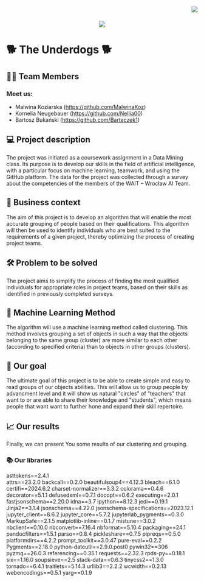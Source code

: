 <img align="right" src="https://visitor-badge.laobi.icu/badge?page_id=MalwinaKoz.Project-People-Analytics" />

<h1 align="center">
    <img src="https://readme-typing-svg.herokuapp.com/?font=Righteous&size=40&center=true&vCenter=true&width=500&height=70&duration=4000&lines=Hi+There!+👋;+We're+The+Underdogs!;" />
</h1>


# :dog2: **The Underdogs** :dog2:

## :student: Team Members
### Meet us:
 - Malwina Koziarska (https://github.com/MalwinaKoz) 
 - Kornelia Neugebauer (https://github.com/Nellia00)
 - Bartosz Bukański (https://github.com/Barteczek1) 



## :computer: Project description
The project was initiated as a coursework assignment in a Data Mining class. Its purpose is to develop our skills in the field of artificial intelligence, with a particular focus on machine learning, teamwork, and using the GitHub platform. The data for the project was collected through a survey about the competencies of the members of the WAIT – Wrocław AI Team.

## :briefcase: Business context
The aim of this project is to develop an algorithm that will enable the most accurate grouping of people based on their qualifications. This algorithm will then be used to identify individuals who are best suited to the requirements of a given project, thereby optimizing the process of creating project teams.

## :hammer_and_wrench: Problem to be solved
The project aims to simplify the process of finding the most qualified individuals for appropriate roles in project teams, based on their skills as identified in previously completed surveys.

## :mechanical_arm: Machine Learning Method
The algorithm will use a machine learning method called clustering. This method involves grouping a set of objects in such a way that the objects belonging to the same group (cluster) are more similar to each other (according to specified criteria) than to objects in other groups (clusters).

## :dart: Our goal
The ultimate goal of this project is to be able to create simple and easy to read groups of our objects abilities. This will allow us to group people by advancment level and it will show us natural "circles" of "teachers" that want to or are able to share their knowledge and "students", which means people that want want to further hone and expand their skill repertoire.

## :chart_with_upwards_trend: Our results
Finally, we can present You some results of our clustering and grouping.

### :books: Our libraries
asttokens==2.4.1  
attrs==23.2.0
backcall==0.2.0
beautifulsoup4==4.12.3
bleach==6.1.0
certifi==2024.6.2
charset-normalizer==3.3.2
colorama==0.4.6
decorator==5.1.1
defusedxml==0.7.1
docopt==0.6.2
executing==2.0.1
fastjsonschema==2.20.0
idna==3.7
ipython==8.12.3
jedi==0.19.1
Jinja2==3.1.4
jsonschema==4.22.0
jsonschema-specifications==2023.12.1
jupyter_client==8.6.2
jupyter_core==5.7.2
jupyterlab_pygments==0.3.0
MarkupSafe==2.1.5
matplotlib-inline==0.1.7
mistune==3.0.2
nbclient==0.10.0
nbconvert==7.16.4
nbformat==5.10.4
packaging==24.1
pandocfilters==1.5.1
parso==0.8.4
pickleshare==0.7.5
pipreqs==0.5.0
platformdirs==4.2.2
prompt_toolkit==3.0.47
pure-eval==0.2.2
Pygments==2.18.0
python-dateutil==2.9.0.post0
pywin32==306
pyzmq==26.0.3
referencing==0.35.1
requests==2.32.3
rpds-py==0.18.1
six==1.16.0
soupsieve==2.5
stack-data==0.6.3
tinycss2==1.3.0
tornado==6.4.1
traitlets==5.14.3
urllib3==2.2.2
wcwidth==0.2.13
webencodings==0.5.1
yarg==0.1.9